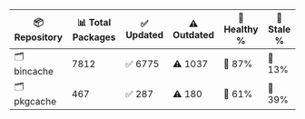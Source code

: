| 📦 Repository | 📊 Total Packages | ✅ Updated | ⚠️ Outdated | 💚 Healthy % | 🔴 Stale % |
|---------------|-------------------|------------|-------------|-------------|------------|
| 🗂️ bincache | 7812 | ✅ 6775 | ⚠️ 1037 | 💚 87% | 🔴 13% |
| 🗂️ pkgcache | 467 | ✅ 287 | ⚠️ 180 | 💚 61% | 🔴 39% |
